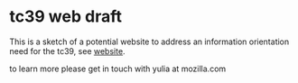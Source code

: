 
# tc39 web draft


This is a sketch of a potential website to address an information orientation need for the tc39, see [website](http://hag.codes/tc39-web-draft/).

to learn more please get in touch with yulia at mozilla.com

